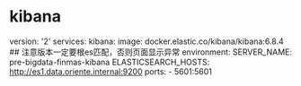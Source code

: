 # kibana
version: '2'
services:
  kibana:
    image: docker.elastic.co/kibana/kibana:6.8.4 ## 注意版本一定要根es匹配，否则页面显示异常
    environment:
      SERVER_NAME: pre-bigdata-finmas-kibana
      ELASTICSEARCH_HOSTS: http://es1.data.oriente.internal:9200
    ports:
      - 5601:5601
